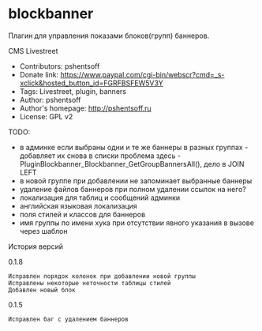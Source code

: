 blockbanner
===========

Плагин для управления показами блоков(групп) баннеров.

CMS Livestreet

- Contributors: pshentsoff
- Donate link: https://www.paypal.com/cgi-bin/webscr?cmd=_s-xclick&hosted_button_id=FGRFBSFEW5V3Y
- Tags: Livestreet, plugin, banners
- Author: pshentsoff
- Author's homepage: http://pshentsoff.ru
- License: GPL v2

TODO: 
- в админке если выбраны одни и те же баннеры в разных группах - добавляет их снова в списки
    проблема здесь - PluginBlockbanner_Blockbanner_GetGroupBannersAll(), дело в JOIN LEFT
- в новой группе при добавлении не запоминает выбранные баннеры
- удаление файлов баннеров при полном удалении ссылок на него?
- локализация для таблиц и сообщений админки
- английская языковая локализация
- поля стилей и классов для баннеров
- имя группы по имени хука при отсутствии явного указания  в вызове через шаблон

История версий

0.1.8

    Исправлен порядок колонок при добавлении новой группы
    Исправлены некоторые неточности таблицы стилей
    Добавлен новый блок
    
0.1.5

    Исправлен баг с удалением баннеров

